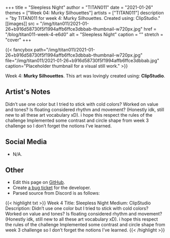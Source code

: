 +++
title =       "Sleepless Night"
author =      "TITAN011"
date =        "2021-01-26"
themes =      ["Week 04: Murky Silhouettes"]
artists =     ["TITAN011"]
description = "by TITAN011 for week 4: Murky Silhouettes. Created using: ClipStudio."
[[images]]
      src = "/img/titan011/2021-01-26+b916d58730f5f1994affb6ffce3dbbab-thumbnail-w720px.jpg"
      href = "/blog/titan011-week-4-e6d0"
      alt = "Sleepless Night"
      caption = ""
      stretch = "cover"
+++

{{< fancybox path="/img/titan011/2021-01-26+b916d58730f5f1994affb6ffce3dbbab-thumbnail-w720px.jpg" file="/img/titan011/2021-01-26+b916d58730f5f1994affb6ffce3dbbab.jpg" caption="Placeholder thumbnail for a visual still work." >}}


Week 4: **Murky Silhouettes**. This art was lovingly created using: **ClipStudio**.

## Artist's Notes

Didn’t use one color but I tried to stick with cold colors? Worked on value and tones? Is floating considered rhythm and movement? (Honestly idk, still new to all these art vocabulary xD). i hope this respect the rules of the challenge   Implemented some contrast and circle shape from week 3 challenge so I don’t forget the notions I’ve learned.

## Social Media

- N/A.

## Other

- Edit this page on [GitHub](https://github.com/teaminkling/web-refresh/edit/main/content/blog/titan011-week-4-e6d0.md).
- Create [a bug ticket](https://github.com/teaminkling/web-refresh/issues/new?assignees=&labels=bug&template=problem-report.md&title=) for the developer.
- Parsed source from Discord is as follows:

{{< highlight txt >}}
Week 4
Title: Sleepless Night
Medium: ClipStudio
Description: Didn’t use one color but I tried to stick with cold colors? Worked on value and tones? Is floating considered rhythm and movement? (Honestly idk, still new to all these art vocabulary xD). i hope this respect the rules of the challenge   Implemented some contrast and circle shape from week 3 challenge so I don’t forget the notions I’ve learned.
{{< /highlight >}}